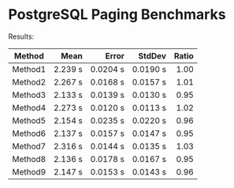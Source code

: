
# PostgreSQL Paging Benchmarks

Results:

| Method  | Mean    | Error    | StdDev   | Ratio |
|-------- |--------:|---------:|---------:|------:|
| Method1 | 2.239 s | 0.0204 s | 0.0190 s |  1.00 |
| Method2 | 2.267 s | 0.0168 s | 0.0157 s |  1.01 |
| Method3 | 2.133 s | 0.0139 s | 0.0130 s |  0.95 |
| Method4 | 2.273 s | 0.0120 s | 0.0113 s |  1.02 |
| Method5 | 2.154 s | 0.0235 s | 0.0220 s |  0.96 |
| Method6 | 2.137 s | 0.0157 s | 0.0147 s |  0.95 |
| Method7 | 2.316 s | 0.0144 s | 0.0135 s |  1.03 |
| Method8 | 2.136 s | 0.0178 s | 0.0167 s |  0.95 |
| Method9 | 2.147 s | 0.0153 s | 0.0143 s |  0.96 |